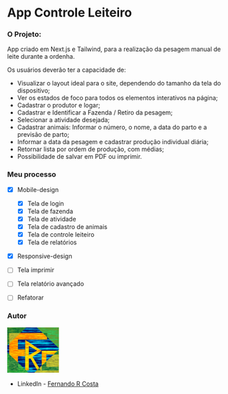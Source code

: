 # App Controle Leiteiro

### O Projeto:

App criado em Next.js e Tailwind, para a realização da pesagem manual de leite durante a ordenha.

Os usuários deverão ter a capacidade de:

- Visualizar o layout ideal para o site, dependendo do tamanho da tela do dispositivo;
- Ver os estados de foco para todos os elementos interativos na página;
- Cadastrar o produtor e logar;
- Cadastrar e Identificar a Fazenda / Retiro da pesagem;
- Selecionar a atividade desejada;
- Cadastrar animais: Informar o número, o nome, a data do parto e a previsão de parto;
- Informar a data da pesagem e cadastrar produção individual diária;
- Retornar lista por ordem de produção, com médias;
- Possibilidade de salvar em PDF ou imprimir.


### Meu processo

- [x] Mobile-design
  - [x] Tela de login
  - [x] Tela de fazenda
  - [x] Tela de atividade
  - [x] Tela de cadastro de animais
  - [x] Tela de controle leiteiro
  - [x] Tela de relatórios
- [x] Responsive-design
- [ ] Tela imprimir
- [ ] Tela relatório avançado
- [ ] Refatorar


### Autor

<img src="./public/frc.gif" width=120px>

- LinkedIn - [Fernando R Costa](https://www.linkedin.com/in/fernando-r-costa/)
